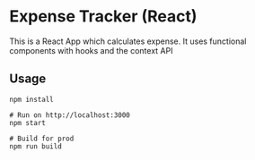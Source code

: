 # Expense Tracker (React)

This is a React App which calculates expense. It uses functional components with hooks and the context API

## Usage
```
npm install

# Run on http://localhost:3000
npm start

# Build for prod
npm run build
```

